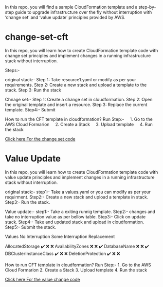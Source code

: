 In this repo, you will find a sample CloudFormation template and a step-by-step guide to upgrade infrastructure over the fly without interruption with ‘change set’ and ‘value update’ principles provided by AWS. 

# change-set-cft

In this repo, you will learn how to create CloudFormation template code with change set principles and implement changes in a running infrastructure stack without interruption.


Steps:-

original stack:-
Step 1: Take resource1.yaml or modify as per your requirements.
Step 2: Create a new stack and upload a template to the stack.
Step 3: Run the stack

Chnage set:-
Step 1: Create a change set in cloudformation.
Step 2: Open the original template and insert a resource.
Step 3: Replace the current template.
Step4:- Submit


How to run the CFT template in cloudformation?
Run Step:-
    1. Go to the AWS Cloud Formarion
    2. Create a Stack
    3. Upload template
    4. Run the stack

[Click here For the change set code](https://github.com/nxterraform/CFT_Template/tree/main/Change_set)
# Value Update

In this repo, you will learn how to create CloudFormation template code with value update principles and implement changes in a running infrastructure stack without interruption.


original stack:-
step1:- Take a values.yaml or you can modify as per your requirment.
Step2:- Create a new stack and upload a template in stack.
Step3:- Run the stack.


Value update:-
step1:- Take a exiting runnig template.
Step2:- changes and take no interruption value as per bellow table.
Step3:- Click on update stack.
Step4:- Take and updated stack and upload in cloudformation.
Step5:- Submit the stack.
 
 
 
Values                    No Interruption   Some Interruption     Replacement

AllocatedStorage              ✔️                 ❌                 ❌
AvailabilityZones             ❌                 ❌                 ✔️
DatabaseName                  ❌                 ❌                 ✔️ 
DBClusterInstanceClass        ✔️                 ❌                 ❌
DeletionProtection            ✔️                 ❌                 ❌



How to run CFT template in cloudformation?
Run Step:-
    1. Go to the AWS Cloud Formarion
    2. Create a Stack
    3. Upload template
    4. Run the stack

[Click here For the value change code](https://github.com/nxterraform/CFT_Template/tree/main/Values_Changes)

